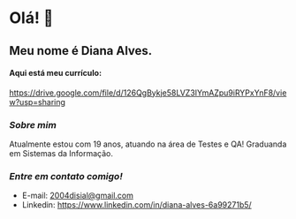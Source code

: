 # **Olá! 👋**


## Meu nome é Diana Alves.
#### Aqui está meu currículo:
<https://drive.google.com/file/d/126QgBykje58LVZ3IYmAZpu9iRYPxYnF8/view?usp=sharing>

### _Sobre mim_ 
Atualmente estou com 19 anos, atuando na área de Testes e QA! Graduanda em Sistemas da Informação.

### _Entre em contato comigo!_
* E-mail: 2004disial@gmail.com
* Linkedin: <https://www.linkedin.com/in/diana-alves-6a99271b5/>
